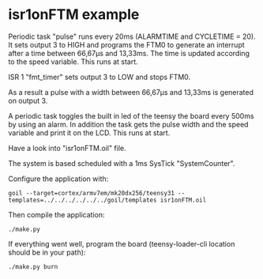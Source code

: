 # isr1onFTM example

Periodic task "pulse" runs every 20ms (ALARMTIME and CYCLETIME = 20).
It sets output 3 to HIGH and programs the FTM0 to generate an interrupt
after a time between 66,67µs and 13,33ms. The time is updated according
to the speed variable. This runs at start.

ISR 1 "fmt_timer" sets output 3 to LOW and stops FTM0.

As a result a pulse with a width between 66,67µs and 13,33ms is generated
on output 3. 

A periodic task toggles the built in led of the teensy the board every
500ms by using an alarm. In addition the task gets the pulse width and
the speed variable and print it on the LCD. This runs at start.

Have a look into "isr1onFTM.oil" file.

The system is based scheduled with a 1ms SysTick "SystemCounter".

Configure the application with:

`goil --target=cortex/armv7em/mk20dx256/teensy31 --templates=../../../../../../goil/templates isr1onFTM.oil`

Then compile the application:

`./make.py`

If everything went well, program the board (teensy-loader-cli location should be in your path):

`./make.py burn`
